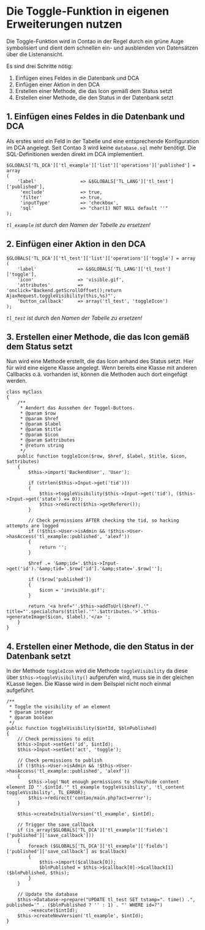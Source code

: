 # Die Toggle-Funktion in eigenen Erweiterungen nutzen

Die Toggle-Funktion wird in Contao in der Regel durch ein grüne Auge 
symbolisiert und dient dem schnellen ein- und ausblenden von Datensätzen 
über die Listenansicht.

Es sind drei Schritte nötig: 

1. Einfügen eines Feldes in die Datenbank und DCA
2. Einfügen einer Aktion in den DCA
2. Erstellen einer Methode, die das Icon gemäß dem Status setzt
3. Erstellen einer Methode, die den Status in der Datenbank setzt


## 1. Einfügen eines Feldes in die Datenbank und DCA

Als erstes wird ein Feld in der Tabelle und eine entsprechende Konfiguration 
im DCA angelegt. Seit Contao 3 wird keine `database.sql` mehr benötigt. Die 
SQL-Definitionen werden direkt im DCA implementiert.

```{.php}
$GLOBALS['TL_DCA']['tl_example']['list']['operations']['published'] = array
(
    'label'                => &$GLOBALS['TL_LANG']['tl_test']['published'],
     'exclude'             => true,
     'filter'              => true,
     'inputType'           => 'checkbox',
     'sql'                 => "char(1) NOT NULL default ''"
);
```

*`tl_example` ist durch den Namen der Tabelle zu ersetzen!*


## 2. Einfügen einer Aktion in den DCA
```{.php}
$GLOBALS['TL_DCA']['tl_test']['list']['operations']['toggle'] = array
(
    'label'               => &$GLOBALS['TL_LANG']['tl_test']['toggle'],
    'icon'                => 'visible.gif',
    'attributes'          => 'onclick="Backend.getScrollOffset();return AjaxRequest.toggleVisibility(this,%s)"',
    'button_callback'     => array('tl_test', 'toggleIcon')
);
```

*`tl_test` ist durch den Namen der Tabelle zu ersetzen!*


## 3. Erstellen einer Methode, die das Icon gemäß dem Status setzt

Nun wird eine Methode erstellt, die das Icon anhand des Status setzt. Hier für 
wird eine eigene Klasse angelegt. Wenn bereits eine Klasse mit anderen 
Callbacks o.ä. vorhanden ist, können die Methoden auch dort eingefügt werden.

```{.php}
class myClass
{
    /**
     * Aendert das Aussehen der Toggel-Buttons.
     * @param $row
     * @param $href
     * @param $label
     * @param $title
     * @param $icon
     * @param $attributes
     * @return string
     */
    public function toggleIcon($row, $href, $label, $title, $icon, $attributes)
    {
        $this->import('BackendUser', 'User');

        if (strlen($this->Input->get('tid')))
        {
            $this->toggleVisibility($this->Input->get('tid'), ($this->Input->get('state') == 0));
            $this->redirect($this->getReferer());
        }

        // Check permissions AFTER checking the tid, so hacking attempts are logged
        if (!$this->User->isAdmin && !$this->User->hasAccess('tl_example::published', 'alexf'))
        {
            return '';
        }

        $href .= '&amp;id='.$this->Input->get('id').'&amp;tid='.$row['id'].'&amp;state='.$row[''];

        if (!$row['published'])
        {
            $icon = 'invisible.gif';
        }

        return '<a href="'.$this->addToUrl($href).'" title="'.specialchars($title).'"'.$attributes.'>'.$this->generateImage($icon, $label).'</a> ';
    }
}
```


## 4. Erstellen einer Methode, die den Status in der Datenbank setzt

In der Methode `toggleIcon` wird die Methode `toggleVisibility` da diese über 
`$this->toggleVisibility()` aufgerufen wird, muss sie in der gleichen KLasse 
liegen. Die Klasse wird in dem Beilspiel nicht noch einmal 
aufgeführt.

```{.php}
/**
 * Toggle the visibility of an element
 * @param integer
 * @param boolean
 */
public function toggleVisibility($intId, $blnPublished)
{
    // Check permissions to edit
    $this->Input->setGet('id', $intId);
    $this->Input->setGet('act', 'toggle');

    // Check permissions to publish
    if (!$this->User->isAdmin && !$this->User->hasAccess('tl_example::published', 'alexf'))
    {
        $this->log('Not enough permissions to show/hide content element ID "'.$intId.'" tl_example toggleVisibility', 'tl_content toggleVisibility', TL_ERROR);
        $this->redirect('contao/main.php?act=error');
    }

    $this->createInitialVersion('tl_example', $intId);

    // Trigger the save_callback
    if (is_array($GLOBALS['TL_DCA']['tl_example']['fields']['published']['save_callback']))
    {
        foreach ($GLOBALS['TL_DCA']['tl_example']['fields']['published']['save_callback'] as $callback)
        {
            $this->import($callback[0]);
            $blnPublished = $this->$callback[0]->$callback[1]($blnPublished, $this);
        }
    }

    // Update the database
    $this->Database->prepare("UPDATE tl_test SET tstamp=". time() .", published='" . ($blnPublished ? '' : 1) . "' WHERE id=?")
        ->execute($intId);
    $this->createNewVersion('tl_example', $intId);
}
```

